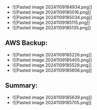 * ![[Pasted image 20241109184934.png]]
* ![[Pasted image 20241109185016.png]]
* ![[Pasted image 20241109185034.png]]
* ![[Pasted image 20241109185115.png]]
* ![[Pasted image 20241109185135.png]]


## AWS Backup:
* ![[Pasted image 20241109185226.png]]
* ![[Pasted image 20241109185405.png]]
* ![[Pasted image 20241109185529.png]]
* ![[Pasted image 20241109185606.png]]
## Summary:
* ![[Pasted image 20241109185639.png]]
* ![[Pasted image 20241109185705.png]]